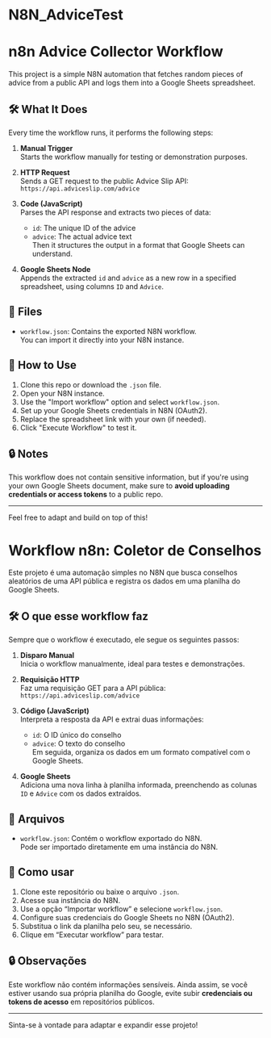 # N8N_AdviceTest
# n8n Advice Collector Workflow

This project is a simple N8N automation that fetches random pieces of advice from a public API and logs them into a Google Sheets spreadsheet.

## 🛠 What It Does

Every time the workflow runs, it performs the following steps:

1. **Manual Trigger**  
   Starts the workflow manually for testing or demonstration purposes.

2. **HTTP Request**  
   Sends a GET request to the public Advice Slip API:  
   `https://api.adviceslip.com/advice`

3. **Code (JavaScript)**  
   Parses the API response and extracts two pieces of data:
   - `id`: The unique ID of the advice
   - `advice`: The actual advice text  
   Then it structures the output in a format that Google Sheets can understand.

4. **Google Sheets Node**  
   Appends the extracted `id` and `advice` as a new row in a specified spreadsheet, using columns `ID` and `Advice`.

## 📂 Files

- `workflow.json`: Contains the exported N8N workflow.  
  You can import it directly into your N8N instance.

## 📝 How to Use

1. Clone this repo or download the `.json` file.
2. Open your N8N instance.
3. Use the "Import workflow" option and select `workflow.json`.
4. Set up your Google Sheets credentials in N8N (OAuth2).
5. Replace the spreadsheet link with your own (if needed).
6. Click "Execute Workflow" to test it.

## 🔒 Notes

This workflow does not contain sensitive information, but if you're using your own Google Sheets document, make sure to **avoid uploading credentials or access tokens** to a public repo.

---

Feel free to adapt and build on top of this!


# Workflow n8n: Coletor de Conselhos

Este projeto é uma automação simples no N8N que busca conselhos aleatórios de uma API pública e registra os dados em uma planilha do Google Sheets.

## 🛠 O que esse workflow faz

Sempre que o workflow é executado, ele segue os seguintes passos:

1. **Disparo Manual**  
   Inicia o workflow manualmente, ideal para testes e demonstrações.

2. **Requisição HTTP**  
   Faz uma requisição GET para a API pública:  
   `https://api.adviceslip.com/advice`

3. **Código (JavaScript)**  
   Interpreta a resposta da API e extrai duas informações:
   - `id`: O ID único do conselho
   - `advice`: O texto do conselho  
   Em seguida, organiza os dados em um formato compatível com o Google Sheets.

4. **Google Sheets**  
   Adiciona uma nova linha à planilha informada, preenchendo as colunas `ID` e `Advice` com os dados extraídos.

## 📂 Arquivos

- `workflow.json`: Contém o workflow exportado do N8N.  
  Pode ser importado diretamente em uma instância do N8N.

## 📝 Como usar

1. Clone este repositório ou baixe o arquivo `.json`.
2. Acesse sua instância do N8N.
3. Use a opção “Importar workflow” e selecione `workflow.json`.
4. Configure suas credenciais do Google Sheets no N8N (OAuth2).
5. Substitua o link da planilha pelo seu, se necessário.
6. Clique em “Executar workflow” para testar.

## 🔒 Observações

Este workflow não contém informações sensíveis. Ainda assim, se você estiver usando sua própria planilha do Google, evite subir **credenciais ou tokens de acesso** em repositórios públicos.

---

Sinta-se à vontade para adaptar e expandir esse projeto!

